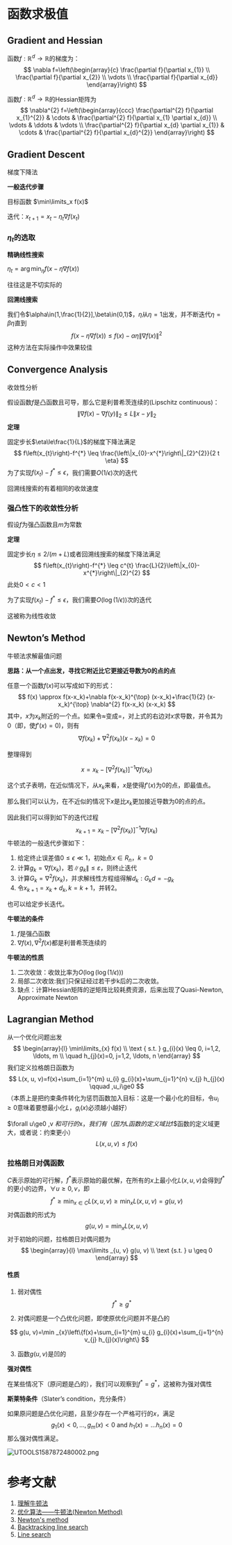 # 函数求极值

## Gradient and Hessian

函数$f:\mathbb{R}^d\rightarrow\mathbb{R}$的梯度为：
$$
\nabla f=\left(\begin{array}{c}
\frac{\partial f}{\partial x_{1}} \\
\frac{\partial f}{\partial x_{2}} \\
\vdots \\
\frac{\partial f}{\partial x_{d}}
\end{array}\right)
$$


函数$f:\mathbb{R}^d\rightarrow\mathbb{R}$的Hessian矩阵为
$$
\nabla^{2} f=\left(\begin{array}{ccc}
\frac{\partial^{2} f}{\partial x_{1}^{2}} & \cdots & \frac{\partial^{2} f}{\partial x_{1} \partial x_{d}} \\
\vdots & \ddots & \vdots \\
\frac{\partial^{2} f}{\partial x_{d} \partial x_{1}} & \cdots & \frac{\partial^{2} f}{\partial x_{d}^{2}}
\end{array}\right)
$$

## Gradient Descent

梯度下降法

**一般迭代步骤**

目标函数 $\min\limits_x f(x)$

迭代：$x_{t+1}=x_{t}-\eta_{t} \nabla f\left(x_{t}\right)$

### $\eta_t$的选取

**精确线性搜索**

$\eta_{t}=\arg \min _{\eta} f(x-\eta \nabla f(x))$

往往这是不切实际的

**回溯线搜索**

我们令$\alpha\in(1,\frac{1}{2}],\beta\in(0,1)$，$\eta$从$\eta=1$出发，并不断迭代$\eta=\beta\eta$直到
$$
f(x-\eta \nabla f(x)) \leq f(x)-\alpha \eta\|\nabla f(x)\|^{2}
$$
这种方法在实际操作中效果较佳

## Convergence Analysis

收敛性分析

假设函数$f$是凸函数且可导，那么它是利普希茨连续的(Lipschitz continuous)：
$$
\|\nabla f(x)-\nabla f(y)\|_{2} \leq L\|x-y\|_{2}
$$
**定理**

固定步长$\eta\le\frac{1}{L}$的梯度下降法满足
$$
f\left(x_{t}\right)-f^{*} \leq \frac{\left\|x_{0}-x^{*}\right\|_{2}^{2}}{2 t \eta}
$$
为了实现$f\left(x_{t}\right)-f^{*} \leq\epsilon$，我们需要$O(1 / \epsilon)$次的迭代

回溯线搜索的有着相同的收敛速度

### 强凸性下的收敛性分析

假设$f$为强凸函数且$m$为常数

**定理**

固定步长$\eta\le2/(m+L)$或者回溯线搜索的梯度下降法满足
$$
f\left(x_{t}\right)-f^{*} \leq c^{t} \frac{L}{2}\left\|x_{0}-x^{*}\right\|_{2}^{2}
$$
此处$0<c<1$

为了实现$f\left(x_{t}\right)-f^{*} \leq\epsilon$，我们需要$O(\log(1 / \epsilon))$次的迭代

这被称为线性收敛

## Newton’s Method

牛顿法求解最值问题

**思路：从一个点出发，寻找它附近比它更接近导数为0的点的点**

任意一个函数$f(x)$可以写成如下的形式：
$$
f(x) \approx f(x-x_k)+\nabla f(x-x_k)^{\top} (x-x_k)+\frac{1}{2} (x-x_k)^{\top} \nabla^{2} f(x-x_k) (x-x_k)
$$
其中，$x$为$x_k$附近的一个点。如果令$\approx$变成$=$，对上式的右边对$x$求导数，并令其为0（即，使$f\prime(x)=0$)，则有
$$
\nabla f(x_k) + \nabla^{2} f(x_k) (x-x_k)=0
$$

整理得到


$$
x=x_k-\left[\nabla^{2} f(x_k)\right]^{-1} \nabla f(x_k)
$$

这个式子表明，在近似情况下，从$x_k$来看，$x$是使得$f\prime(x)$为$0$的点，即最值点。

那么我们可以认为，在不近似的情况下$x$是比$x_k$更加接近导数为0的点的点。

因此我们可以得到如下的迭代过程
$$
x_{k+1}=x_k-\left[\nabla^{2} f(x_k)\right]^{-1} \nabla f(x_k)
$$
牛顿法的一般迭代步骤如下：

1. 给定终止误差值$0\leq\epsilon\ll1$，初始点$x\in R_n$，$k=0$
2. 计算$g_{k}=\nabla f\left(x_{k}\right)$，若$\left\|g_{k}\right\| \leq \varepsilon$，则终止迭代
3. 计算$G_{k}=\nabla^2 f\left(x_{k}\right)$，并求解线性方程组得解$d_{k}: G_{k} d=-g_{k}$
4. 令$x_{k+1}=x_{k}+d_{k}, k=k+1$，并转2。

也可以给定步长迭代。

**牛顿法的条件**

1. $f$是强凸函数
2. $\nabla f(x),\nabla^2 f(x)$都是利普希茨连续的

**牛顿法的性质**

1. 二次收敛：收敛比率为$O(\log(\log(1 / \epsilon)))$
2. 局部二次收敛:我们只保证经过若干步k后的二次收敛。
3. 缺点：计算Hessian矩阵的逆矩阵比较耗费资源，后来出现了Quasi-Newton, Approximate Newton

## Lagrangian Method

从一个优化问题出发
$$
\begin{array}{l}
\min\limits_{x} f(x) \\
\text { s.t. } g_{i}(x) \leq 0, i=1,2, \ldots, m \\
\quad h_{j}(x)=0, j=1,2, \ldots, n
\end{array}
$$
我们定义拉格朗日函数为
$$
L(x, u, v)=f(x)+\sum_{i=1}^{m} u_{i} g_{i}(x)+\sum_{j=1}^{n} v_{j} h_{j}(x) \qquad ,u_i\ge0
$$
（本质上是把约束条件转化为惩罚函数加入目标：这是一个最小化的目标，令$u_i\ge0$意味着要想最小化$L$，$g_i(x)$必须越小越好）

$\forall u\ge0 ,v $和可行的$x$，我们有（因为$L$函数的定义域比$f$函数的定义域更大，或者说：约束更小）
$$
L(x, u, v) \leq f(x)
$$

### 拉格朗日对偶函数

$C$表示原始的可行解，$f^*$表示原始的最优解，在所有的$x$上最小化$L(x,u,v)$会得到$f^*$的更小的边界，$\forall u\ge0,v$，即
$$
f^{*} \geq \min _{x \in C} L(x, u, v) \geq \min _{x} L(x, u, v)=g(u, v)
$$
对偶函数的形式为
$$
g(u, v)=\min _{x} L(x, u, v)
$$
对于初始的问题，拉格朗日对偶问题为
$$
\begin{array}{l}
\max\limits _{u, v} g(u, v) \\
\text {s.t. } u \geq 0
\end{array}
$$

#### 性质

1. 弱对偶性
   $$
   f^*\ge g^*
   $$

2. 对偶问题是一个凸优化问题，即使原优化问题并不是凸的

$$
g(u, v)=\min _{x}\left\{f(x)+\sum_{i=1}^{m} u_{i} g_{i}(x)+\sum_{j=1}^{n} v_{j} h_{j}(x)\right\}
$$

3. 函数$g(u,v)$是凹的

**强对偶性**

在某些情况下（原问题是凸的），我们可以观察到$f^*=g^*$，这被称为强对偶性

**斯莱特条件**（Slater’s condition，充分条件）

如果原问题是凸优化问题，且至少存在一个严格可行的$x$，满足
$$
g_{1}(x)<0, \ldots, g_{m}(x)<0 \text { and } h_{1}(x)=\ldots h_{n}(x)=0
$$
那么强对偶性满足。



![UTOOLS1587872480002.png](https://mypictuchuang.oss-cn-shenzhen.aliyuncs.com/UTOOLS1587872480002.png)



# 参考文献

1. [理解牛顿法](<https://zhuanlan.zhihu.com/p/37588590>)
2. [优化算法——牛顿法(Newton Method)](<https://blog.csdn.net/google19890102/article/details/41087931>)
3. [Newton's method](<https://en.wikipedia.org/wiki/Newton%27s_method>)
4. [Backtracking line search](<https://en.wikipedia.org/wiki/Backtracking_line_search>)
5. [Line search](<https://en.wikipedia.org/wiki/Line_search>)